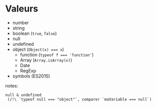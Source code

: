 # Valeurs

* number
* string
* boolean (`true`, `false`)
* null
* undefined
* object (`Object(x) === x`)
    * function (`typeof f === 'function'`)
    * Array (`Array.isArray(x)`)
    * Date
    * RegExp
* symbols (ES2015)

notes:
     
    
    null & undefined
     (/!\ `typeof null === "object"`, comparer `maVariable === null`)